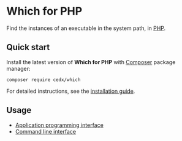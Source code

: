 # Which for PHP
Find the instances of an executable in the system path, in [PHP](https://www.php.net).

## Quick start
Install the latest version of **Which for PHP** with [Composer](https://getcomposer.org) package manager:

```shell
composer require cedx/which
```

For detailed instructions, see the [installation guide](installation.md).

## Usage
- [Application programming interface](usage/api.md)
- [Command line interface](usage/cli.md)
